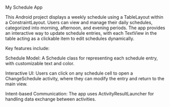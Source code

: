 My Schedule App 

This Android project displays a weekly schedule using a TableLayout within a ConstraintLayout. Users can view and manage their daily schedules, categorized into morning, afternoon, and evening periods. The app provides an interactive way to update schedule entries, with each TextView in the table acting as a clickable item to edit schedules dynamically.

Key features include:

Schedule Model: A Schedule class for representing each schedule entry, with customizable text and color. 

Interactive UI: Users can click on any schedule cell to open a ChangeSchedule activity, where they can modify the entry and return to the main view. 

Intent-based Communication: The app uses ActivityResultLauncher for handling data exchange between activities.
